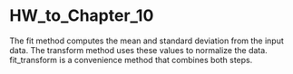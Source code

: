 # HW_to_Chapter_10
The fit method computes the mean and standard deviation from the input data.
The transform method uses these values to normalize the data.
fit_transform is a convenience method that combines both steps.
